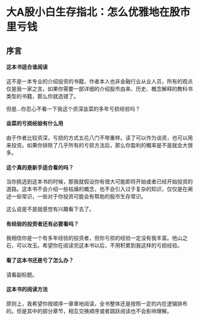 # 大A股小白生存指北：怎么优雅地在股市里亏钱

## 序言

#### 这本书适合谁阅读
这不是一本专业的介绍投资的书籍，作者本人也非金融行业从业人员，所有的观点仅是我一家之言。如果你需要一部详细的介绍股市由来、历史、概念解释的教科书类型的书籍，那么你就选错了。

但是...你忍心不看一下我这个资深韭菜的多年亏损经验吗？

#### 韭菜的亏损经验有什么用
由于作者比较资深，亏损的方式五花八门不带重样。读了可以作为谈资，也可以用来投资。如果你排除了几乎所有的亏损方法后，那么你盈利的概率是不是就会大很多。

#### 这个真的是新手适合看的吗？
当你挑选到这本书的时候，那我就假设你有很大可能即将开始或者已经开始投资的道路。这本书不会介绍一些枯燥的概念，也不会引入过于复杂的知识，仅仅是在阐述一些常识，一些对于你投资可能会有帮助的股市生存常识。

这么说是不是就感觉有兴趣看下去了。

#### 有经验的投资者还有必要看吗？
我相信你是一个有多年经验的投资者，但你亏损的经验一定没有我丰富。他山之石，可以攻玉。希望你在阅读完这本书以后，不用积累到我这样的亏损经验。

#### 看了这本书还是亏了怎么办？
请看副标题。

#### 这本书的阅读方法
原则上，我希望你按顺序一章章地阅读，全书整体还是按照一定的内在逻辑排布的。但是其中的部分章节，相互交换顺序或者跳跃阅读也不会影响理解。
